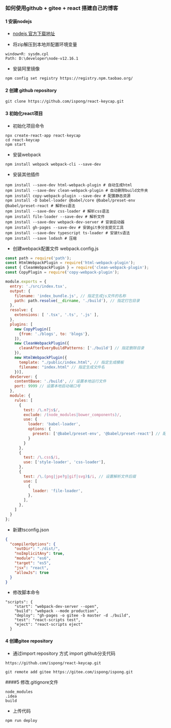 ### 如何使用github + gitee + react 搭建自己的博客

#### 1 安装nodejs

- [nodejs 官方下载地址](https://nodejs.org/en/download/)

- 将zip解压到本地并配置环境变量
```
window+R: sysdm.cpl   
Path: D:\developer\node-v12.16.1
```
- 安装阿里镜像
```shell script
npm config set registry https://registry.npm.taobao.org/
```

#### 2 创建 github repository
```shell script
git clone https://github.com/ispong/react-keycap.git
```

#### 3 初始化react项目

- 初始化项目命令
```shell script
npx create-react-app react-keycap
cd react-keycap
npm start
```

- 安装webpack
```shell script
npm install webpack webpack-cli --save-dev
```

- 安装其他插件
```shell script
npm install --save-dev html-webpack-plugin # 自动生成html
npm install --save-dev clean-webpack-plugin # 自动删除build文件夹
npm install copy-webpack-plugin --save-dev # 配置静态资源
npm install -D babel-loader @babel/core @babel/preset-env @babel/preset-react # 解析es语法
npm install --save-dev css-loader # 解析css语法
npm install file-loader --save-dev # 解析文件
npm install --save-dev webpack-dev-server # 安装启动器
npm install gh-pages --save-dev # 安装git多分支提交工具
npm install --save-dev typescript ts-loader # 安装ts语法
npm install --save lodash # 压缩
```

- 创建webpack配置文件 webpack.config.js
```javascript
const path = require('path');
const HtmlWebpackPlugin = require('html-webpack-plugin');
const { CleanWebpackPlugin } = require('clean-webpack-plugin');
const CopyPlugin = require('copy-webpack-plugin');

module.exports = {
  entry: './src/index.tsx',
  output: {
    filename: 'index_bundle.js', // 指定生成js文件的名称
    path: path.resolve(__dirname, './build'), // 指定打包目录
  },
  resolve: {
    extensions: [ '.tsx', '.ts', '.js' ],
  },
  plugins: [
    new CopyPlugin([
      {from: './blogs', to: 'blogs'},
    ]),
    new CleanWebpackPlugin({
      cleanAfterEveryBuildPatterns: ['./build'] // 指定删除目录
    }),
    new HtmlWebpackPlugin({
      template: "./public/index.html", // 指定生成模板
      filename: "index.html" // 指定生成文件名
    })],
  devServer: {
    contentBase: './build', // 设置本地运行文件
    port: 9999 // 设置本地启动端口号
  },
  module: {
    rules: [
      {
        test: /\.m?js$/,
        exclude: /(node_modules|bower_components)/,
        use: {
          loader: 'babel-loader',
          options: {
            presets: ['@babel/preset-env', '@babel/preset-react'] // 配置es和react语法解析
          }
        }
      },
      {
        test: /\.css$/i,
        use: ['style-loader', 'css-loader'],
      },
      {
        test: /\.(png|jpe?g|gif|svg)$/i, // 设置解析文件后缀
        use: [
          {
            loader: 'file-loader',
          },
        ],
      },
    ]
  }
};
```

- 新建tsconfig.json
```json
{
  "compilerOptions": {
    "outDir": "./dist/",
    "noImplicitAny": true,
    "module": "es6",
    "target": "es5",
    "jsx": "react",
    "allowJs": true
  }
}
```

- 修改脚本命令
```
"scripts": {
    "start": "webpack-dev-server --open",
    "build": "webpack --mode production",
    "deploy": "gh-pages -o gitee -b master -d ./build",
    "test": "react-scripts test",
    "eject": "react-scripts eject"
  }
```

#### 4 创建gitee repository 

- 通过import repository 方式 import github分支代码
```
https://github.com/ispong/react-keycap.git

git remote add gitee https://gitee.com/ispong/ispong.git
```

####5 修改.gitignore文件
```
node_modules
.idea
build
```
- 上传代码
```
npm run deploy
```

